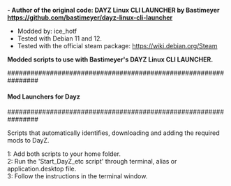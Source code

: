 **- Author of the original code: DAYZ Linux CLI LAUNCHER by Bastimeyer https://github.com/bastimeyer/dayz-linux-cli-launcher**
- Modded by: ice_hotf
- Tested with Debian 11 and 12.
- Tested with the official steam package: https://wiki.debian.org/Steam


**Modded scripts to use with Bastimeyer's DAYZ Linux CLI LAUNCHER.**


################################################################
####              Mod Launchers for Dayz                ####
################################################################

Scripts that automatically identifies, downloading and adding the required mods to DayZ.

 </td>
  <td>
    <p>1: Add both scripts to your home folder.<br />   
    2: Run the 'Start_DayZ_etc script' through terminal, alias or application.desktop file.<br /> 
    3: Follow the instructions in the terminal window.</p>
  </td>
</tr>

